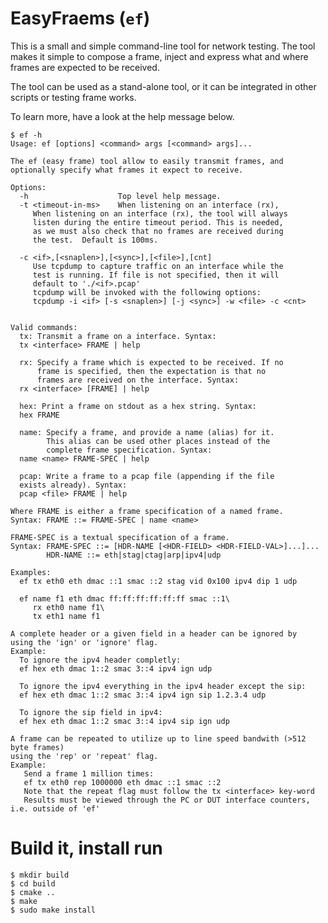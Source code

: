 # EasyFraems (`ef`)

This is a small and simple command-line tool for network testing. The tool makes
it simple to compose a frame, inject and express what and where frames are
expected to be received.

The tool can be used as a stand-alone tool, or it can be integrated in other
scripts or testing frame works.

To learn more, have a look at the help message below.

    $ ef -h
    Usage: ef [options] <command> args [<command> args]...
    
    The ef (easy frame) tool allow to easily transmit frames, and
    optionally specify what frames it expect to receive.
    
    Options:
      -h                    Top level help message.
      -t <timeout-in-ms>    When listening on an interface (rx),
         When listening on an interface (rx), the tool will always
         listen during the entire timeout period. This is needed,
         as we must also check that no frames are received during
         the test.  Default is 100ms.
    
      -c <if>,[<snaplen>],[<sync>],[<file>],[cnt]
         Use tcpdump to capture traffic on an interface while the
         test is running. If file is not specified, then it will
         default to './<if>.pcap'
         tcpdump will be invoked with the following options:
         tcpdump -i <if> [-s <snaplen>] [-j <sync>] -w <file> -c <cnt>
    
    
    Valid commands:
      tx: Transmit a frame on a interface. Syntax:
      tx <interface> FRAME | help
    
      rx: Specify a frame which is expected to be received. If no 
          frame is specified, then the expectation is that no
          frames are received on the interface. Syntax:
      rx <interface> [FRAME] | help
    
      hex: Print a frame on stdout as a hex string. Syntax:
      hex FRAME
    
      name: Specify a frame, and provide a name (alias) for it.
            This alias can be used other places instead of the
            complete frame specification. Syntax:
      name <name> FRAME-SPEC | help
    
      pcap: Write a frame to a pcap file (appending if the file
      exists already). Syntax:
      pcap <file> FRAME | help
    
    Where FRAME is either a frame specification of a named frame.
    Syntax: FRAME ::= FRAME-SPEC | name <name>
    
    FRAME-SPEC is a textual specification of a frame.
    Syntax: FRAME-SPEC ::= [HDR-NAME [<HDR-FIELD> <HDR-FIELD-VAL>]...]...
            HDR-NAME ::= eth|stag|ctag|arp|ipv4|udp
    
    Examples:
      ef tx eth0 eth dmac ::1 smac ::2 stag vid 0x100 ipv4 dip 1 udp
    
      ef name f1 eth dmac ff:ff:ff:ff:ff:ff smac ::1\
         rx eth0 name f1\
         tx eth1 name f1
    
    A complete header or a given field in a header can be ignored by
    using the 'ign' or 'ignore' flag.
    Example:
      To ignore the ipv4 header completly:
      ef hex eth dmac 1::2 smac 3::4 ipv4 ign udp
    
      To ignore the ipv4 everything in the ipv4 header except the sip:
      ef hex eth dmac 1::2 smac 3::4 ipv4 ign sip 1.2.3.4 udp
    
      To ignore the sip field in ipv4:
      ef hex eth dmac 1::2 smac 3::4 ipv4 sip ign udp
    
    A frame can be repeated to utilize up to line speed bandwith (>512 byte frames)
    using the 'rep' or 'repeat' flag.
    Example:
       Send a frame 1 million times:
       ef tx eth0 rep 1000000 eth dmac ::1 smac ::2
       Note that the repeat flag must follow the tx <interface> key-word
       Results must be viewed through the PC or DUT interface counters, i.e. outside of 'ef'


# Build it, install run

    $ mkdir build
    $ cd build
    $ cmake ..
    $ make
    $ sudo make install


